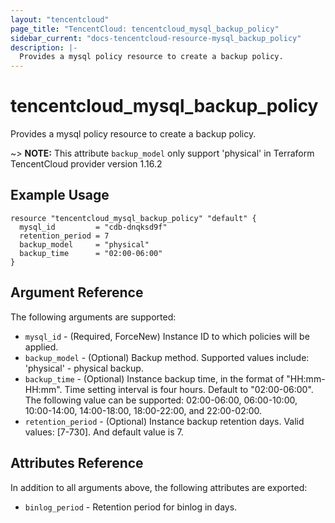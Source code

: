 ```yaml
---
layout: "tencentcloud"
page_title: "TencentCloud: tencentcloud_mysql_backup_policy"
sidebar_current: "docs-tencentcloud-resource-mysql_backup_policy"
description: |-
  Provides a mysql policy resource to create a backup policy.
---
```


# tencentcloud_mysql_backup_policy

Provides a mysql policy resource to create a backup policy.

~> **NOTE:** This attribute `backup_model` only support 'physical' in Terraform TencentCloud provider version 1.16.2

## Example Usage

```hcl
resource "tencentcloud_mysql_backup_policy" "default" {
  mysql_id         = "cdb-dnqksd9f"
  retention_period = 7
  backup_model     = "physical"
  backup_time      = "02:00-06:00"
}
```

## Argument Reference

The following arguments are supported:

* `mysql_id` - (Required, ForceNew) Instance ID to which policies will be applied.
* `backup_model` - (Optional) Backup method. Supported values include: 'physical' - physical backup.
* `backup_time` - (Optional) Instance backup time, in the format of "HH:mm-HH:mm". Time setting interval is four hours. Default to "02:00-06:00". The following value can be supported: 02:00-06:00, 06:00-10:00, 10:00-14:00, 14:00-18:00, 18:00-22:00, and 22:00-02:00.
* `retention_period` - (Optional) Instance backup retention days. Valid values: [7-730]. And default value is 7.

## Attributes Reference

In addition to all arguments above, the following attributes are exported:

* `binlog_period` - Retention period for binlog in days.


